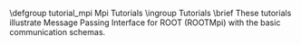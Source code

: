 \defgroup tutorial_mpi Mpi Tutorials
\ingroup Tutorials
\brief These tutorials illustrate Message Passing Interface for ROOT (ROOTMpi) with the basic communication schemas.
